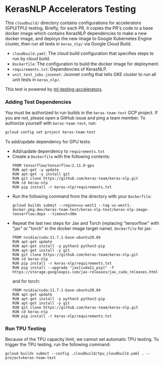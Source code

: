 # KerasNLP Accelerators Testing

This `cloudbuild/` directory contains configurations for accelerators (GPU/TPU)
testing. Briefly, for each PR, it copies the PR's code to a base docker image
which contains KerasNLP dependencies to make a new docker image, and deploys the
new image to Google Kubernetes Engine cluster, then run all tests in
`keras_nlp/` via Google Cloud Build.

- `cloudbuild.yaml`: The cloud build configuration that specifies steps to run
  by cloud build.
- `Dockerfile`: The configuration to build the docker image for deployment.
- `requirements.txt`: Dependencies of KerasNLP.
- `unit_test_jobs.jsonnet`: Jsonnet config that tells GKE cluster to run all
  unit tests in `keras_nlp/`.

This test is powered by [ml-testing-accelerators](https://github.com/GoogleCloudPlatform/ml-testing-accelerators).

### Adding Test Dependencies

You must be authorized to run builds in the `keras-team-test` GCP project.
If you are not, please open a GitHub issue and ping a team member.
To authorize yourself with `keras-team-test`, run:

```bash
gcloud config set project keras-team-test
```

To add/update dependency for GPU tests:
- Add/update dependency to `requirements.txt`
- Create a `Dockerfile` with the following contents:
  ```
  FROM tensorflow/tensorflow:2.11.0-gpu
  RUN apt-get -y update
  RUN apt-get -y install git
  RUN git clone https://github.com/keras-team/keras-nlp.git
  RUN cd keras-nlp
  RUN pip install -r keras-nlp/requirements.txt
  ```
- Run the following command from the directory with your `Dockerfile`:
  ```
  gcloud builds submit --region=us-west1 --tag us-west1-docker.pkg.dev/keras-team-test/keras-nlp-test/keras-nlp-image-tensorflow:deps --timeout=30m
  ```
- Repeat the last two steps for Jax and Torch (replacing "tensorflow" with "jax"
 or "torch" in the docker image target name). `Dockerfile` for jax:
  ```
  FROM nvidia/cuda:11.7.1-base-ubuntu20.04
  RUN apt-get update
  RUN apt-get install -y python3 python3-pip
  RUN apt-get install -y git
  RUN git clone https://github.com/keras-team/keras-nlp.git
  RUN cd keras-nlp
  RUN pip install -r keras-nlp/requirements.txt
  RUN pip install --upgrade "jax[cuda11_pip]" -f https://storage.googleapis.com/jax-releases/jax_cuda_releases.html
  ```
  and for torch:
  ```
  FROM nvidia/cuda:11.7.1-base-ubuntu20.04
  RUN apt-get update
  RUN apt-get install -y python3 python3-pip
  RUN apt-get install -y git
  RUN git clone https://github.com/keras-team/keras-nlp.git
  RUN cd keras-nlp
  RUN pip install -r keras-nlp/requirements.txt
  ```

### Run TPU Testing

Because of the TPU capacity limit, we cannot set automatic TPU testing. To
trigger the TPU testing, run the following command:

```
gcloud builds submit --config .cloudbuild/tpu_cloudbuild.yaml . --project=keras-team-test
```
